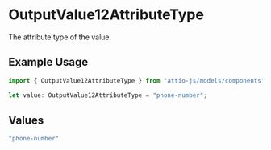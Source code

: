 # OutputValue12AttributeType

The attribute type of the value.

## Example Usage

```typescript
import { OutputValue12AttributeType } from "attio-js/models/components";

let value: OutputValue12AttributeType = "phone-number";
```

## Values

```typescript
"phone-number"
```